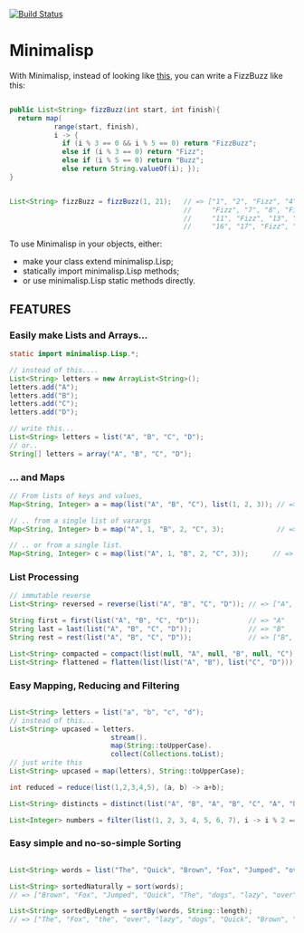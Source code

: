 [![Build Status](https://travis-ci.org/craigmdavidson/minimalisp.svg?branch=master)](https://travis-ci.org/craigmdavidson/minimalisp)

# Minimalisp

With Minimalisp, instead of looking like [this](https://github.com/EnterpriseQualityCoding/FizzBuzzEnterpriseEdition), you can write a FizzBuzz like this:

```java

public List<String> fizzBuzz(int start, int finish){
  return map(
           range(start, finish), 
           i -> {
             if (i % 3 == 0 && i % 5 == 0) return "FizzBuzz";
             else if (i % 3 == 0) return "Fizz";
             else if (i % 5 == 0) return "Buzz";
             else return String.valueOf(i); });
}


List<String> fizzBuzz = fizzBuzz(1, 21);   // => ["1", "2", "Fizz", "4", "Buzz", 
                                           //     "Fizz", "7", "8", "Fizz", "Buzz", 
                                           //     "11", "Fizz", "13", "14", "FizzBuzz", 
                                           //     "16", "17", "Fizz", "19", "Buzz"]
```

To use Minimalisp in your objects, either:
* make your class extend minimalisp.Lisp; 
* statically import minimalisp.Lisp methods;
* or use  minimalisp.Lisp static methods directly.

## FEATURES

### Easily make Lists and Arrays...
```java
static import minimalisp.Lisp.*;

// instead of this....
List<String> letters = new ArrayList<String>();
letters.add("A");
letters.add("B");
letters.add("C");
letters.add("D");

// write this...
List<String> letters = list("A", "B", "C", "D");
// or..
String[] letters = array("A", "B", "C", "D");
```

### ... and Maps
```java
// From lists of keys and values,
Map<String, Integer> a = map(list("A", "B", "C"), list(1, 2, 3)); // => { "A" : 1, "B" : 2, "C" : 3 }

// .. from a single list of varargs
Map<String, Integer> b = map("A", 1, "B", 2, "C", 3);             // => { "A" : 1, "B" : 2, "C" : 3 }

// .. or from a single list.
Map<String, Integer> c = map(list("A", 1, "B", 2, "C", 3));      // => { "A" : 1, "B" : 2, "C" : 3 }

```

### List Processing 
```java
// immutable reverse
List<String> reversed = reverse(list("A", "B", "C", "D")); // => ["A", "B", "C", "D"]

String first = first(list("A", "B", "C", "D"));            // => "A"
String last = last(list("A", "B", "C", "D"));              // => "B"
String rest = rest(list("A", "B", "C", "D"));              // => ["B", "C", "D"]

List<String> compacted = compact(list(null, "A", null, "B", null, "C")); //=> ["A", "B", "C"]
List<String> flattened = flatten(list(list("A", "B"), list("C", "D")));  //=> ["A", "B", "C", "D"]
```


### Easy Mapping, Reducing and Filtering
```java

List<String> letters = list("a", "b", "c", "d");
// instead of this...
List<String> upcased = letters.
                         stream().
                         map(String::toUpperCase).
                         collect(Collections.toList);
// just write this
List<String> upcased = map(letters), String::toUpperCase); 

int reduced = reduce(list(1,2,3,4,5), (a, b) -> a+b);                       // 15

List<String> distincts = distinct(list("A", "B", "A", "B", "C", "A", "D")); // => ["A", "B", "C", "D"]

List<Integer> numbers = filter(list(1, 2, 3, 4, 5, 6, 7), i -> i % 2 == 0); // => [2, 4, 6]
```

### Easy simple and no-so-simple Sorting
```java

List<String> words = list("The", "Quick", "Brown", "Fox", "Jumped", "over", "the", "lazy", "dogs");

List<String> sortedNaturally = sort(words);      
// => ["Brown", "Fox", "Jumped", "Quick", "The", "dogs", "lazy", "over", "the"];

List<String> sortedByLength = sortBy(words, String::length); 
// => ["The", "Fox", "the", "over", "lazy", "dogs", "Quick", "Brown", "Jumped"];
```






